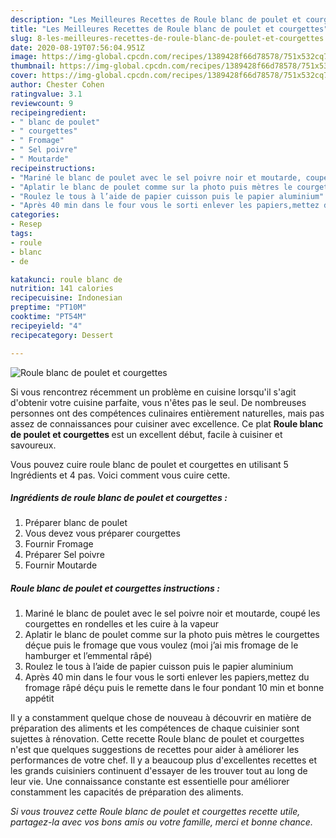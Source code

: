 ```yaml
---
description: "Les Meilleures Recettes de Roule blanc de poulet et courgettes"
title: "Les Meilleures Recettes de Roule blanc de poulet et courgettes"
slug: 8-les-meilleures-recettes-de-roule-blanc-de-poulet-et-courgettes
date: 2020-08-19T07:56:04.951Z
image: https://img-global.cpcdn.com/recipes/1389428f66d78578/751x532cq70/roule-blanc-de-poulet-et-courgettes-photo-principale-de-la-recette.jpg
thumbnail: https://img-global.cpcdn.com/recipes/1389428f66d78578/751x532cq70/roule-blanc-de-poulet-et-courgettes-photo-principale-de-la-recette.jpg
cover: https://img-global.cpcdn.com/recipes/1389428f66d78578/751x532cq70/roule-blanc-de-poulet-et-courgettes-photo-principale-de-la-recette.jpg
author: Chester Cohen
ratingvalue: 3.1
reviewcount: 9
recipeingredient:
- " blanc de poulet"
- " courgettes"
- " Fromage"
- " Sel poivre"
- " Moutarde"
recipeinstructions:
- "Mariné le blanc de poulet avec le sel poivre noir et moutarde, coupé les courgettes en rondelles et les cuire à la vapeur"
- "Aplatir le blanc de poulet comme sur la photo puis mètres le courgettes déçue puis le fromage que vous voulez (moi j’ai mis fromage de le hamburger et l’emmental râpé)"
- "Roulez le tous à l’aide de papier cuisson puis le papier aluminium"
- "Après 40 min dans le four vous le sorti enlever les papiers,mettez du fromage râpé déçu puis le remette dans le four pondant 10 min et bonne appétit"
categories:
- Resep
tags:
- roule
- blanc
- de

katakunci: roule blanc de 
nutrition: 141 calories
recipecuisine: Indonesian
preptime: "PT10M"
cooktime: "PT54M"
recipeyield: "4"
recipecategory: Dessert

---
```



![Roule blanc de poulet et courgettes](https://img-global.cpcdn.com/recipes/1389428f66d78578/751x532cq70/roule-blanc-de-poulet-et-courgettes-photo-principale-de-la-recette.jpg)

Si vous rencontrez récemment un problème en cuisine lorsqu'il s'agit d'obtenir votre cuisine parfaite, vous n'êtes pas le seul. De nombreuses personnes ont des compétences culinaires entièrement naturelles, mais pas assez de connaissances pour cuisiner avec excellence. Ce plat <strong> Roule blanc de poulet et courgettes </strong> est un excellent début, facile à cuisiner et savoureux.

<!--inarticleads1-->

Vous pouvez cuire roule blanc de poulet et courgettes en utilisant 5 Ingrédients et 4 pas. Voici comment vous cuire cette.

##### Ingrédients de roule blanc de poulet et courgettes :

1. Préparer  blanc de poulet
1. Vous devez vous préparer  courgettes
1. Fournir  Fromage
1. Préparer  Sel poivre
1. Fournir  Moutarde




<!--inarticleads2-->

##### Roule blanc de poulet et courgettes instructions :

1. Mariné le blanc de poulet avec le sel poivre noir et moutarde, coupé les courgettes en rondelles et les cuire à la vapeur
1. Aplatir le blanc de poulet comme sur la photo puis mètres le courgettes déçue puis le fromage que vous voulez (moi j’ai mis fromage de le hamburger et l’emmental râpé)
1. Roulez le tous à l’aide de papier cuisson puis le papier aluminium
1. Après 40 min dans le four vous le sorti enlever les papiers,mettez du fromage râpé déçu puis le remette dans le four pondant 10 min et bonne appétit




<!--inarticleads1-->

<p>
Il y a constamment quelque chose de nouveau à découvrir en matière de préparation des aliments et les compétences de chaque cuisinier sont sujettes à rénovation. Cette recette Roule blanc de poulet et courgettes n'est que quelques suggestions de recettes pour aider à améliorer les performances de votre chef. Il y a beaucoup plus d'excellentes recettes et les grands cuisiniers continuent d'essayer de les trouver tout au long de leur vie. Une connaissance constante est essentielle pour améliorer constamment les capacités de préparation des aliments.
</p>

<p>
<i>Si vous trouvez cette Roule blanc de poulet et courgettes recette utile, partagez-la avec vos bons amis ou votre famille, merci et bonne chance.</i>
</p>
